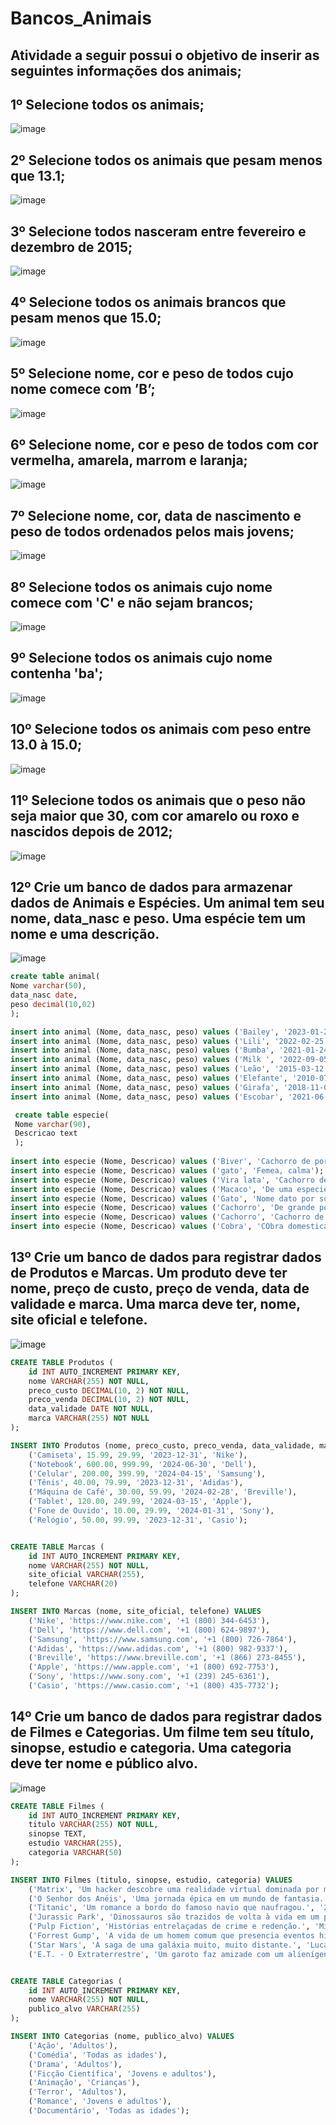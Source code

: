 # Bancos_Animais
## Atividade a seguir possui o objetivo de inserir as seguintes informações dos animais; 

## 1º Selecione todos os animais;
![image](https://github.com/WanderleiJullia/Bancos_Animais/assets/144744092/d275361a-0928-497d-8098-0a4ebd668bcf)

## 2º Selecione todos os animais que pesam menos que 13.1;
![image](https://github.com/WanderleiJullia/Bancos_Animais/assets/144744092/8305001d-b2b5-4066-9000-23a39cd25d99)

## 3º Selecione todos nasceram entre fevereiro e dezembro de 2015; 
![image](https://github.com/WanderleiJullia/Bancos_Animais/assets/144744092/35fc3f79-6c3b-4e13-91c6-dec5bffd9265)

## 4º Selecione todos os animais brancos que pesam menos que 15.0;
![image](https://github.com/WanderleiJullia/Bancos_Animais/assets/144744092/6c92dd9d-efce-4c24-b3c3-158c85a0ecb9)

## 5º Selecione nome, cor e peso de todos cujo nome comece com ’B’;
![image](https://github.com/WanderleiJullia/Bancos_Animais/assets/144744092/e24fec26-f330-4090-bf25-a2fa7ccf0b63)

## 6º Selecione nome, cor e peso de todos com cor vermelha, amarela, marrom e laranja;
![image](https://github.com/WanderleiJullia/Bancos_Animais/assets/144744092/365d266b-e418-4d8a-81bb-cd6645110648)

## 7º Selecione nome, cor, data de nascimento e peso de todos ordenados pelos mais jovens;
![image](https://github.com/WanderleiJullia/Bancos_Animais/assets/144744092/afd72c01-70d7-4fa7-90fa-51be07e02291)

## 8º Selecione todos os animais cujo nome comece com 'C' e não sejam brancos;
![image](https://github.com/WanderleiJullia/Bancos_Animais/assets/144744092/5cb18271-2996-4ddb-8a0f-a2fa78a7233e)

## 9º Selecione todos os animais cujo nome contenha 'ba';
![image](https://github.com/WanderleiJullia/Bancos_Animais/assets/144744092/1bf142d2-5fc0-4efa-8829-19cb6f3064ac)

## 10º Selecione todos os animais com peso entre 13.0 à 15.0;
![image](https://github.com/WanderleiJullia/Bancos_Animais/assets/144744092/bce7e2f6-ece4-41cb-a954-3404b446c411)

## 11º Selecione todos os animais que o peso não seja maior que 30, com cor amarelo ou roxo e nascidos depois de 2012;
![image](https://github.com/WanderleiJullia/Bancos_Animais/assets/144744092/5c6af3aa-2854-4147-8321-cf5bb682afcb)

## 12º Crie um banco de dados para armazenar dados de Animais e Espécies. Um animal tem seu nome, data_nasc e peso. Uma espécie tem um nome e uma descrição.
![image](https://github.com/WanderleiJullia/Bancos_Animais/assets/144744092/cb3ef98d-c610-4368-95d0-54e465506c6d)

```SQL
create table animal(
Nome varchar(50),
data_nasc date, 
peso decimal(10,02)
);

insert into animal (Nome, data_nasc, peso) values ('Bailey', '2023-01-23', 10.2);
insert into animal (Nome, data_nasc, peso) values ('Lili', '2022-02-25', 09.2);
insert into animal (Nome, data_nasc, peso) values ('Bumba', '2021-01-24', 11.02);
insert into animal (Nome, data_nasc, peso) values ('Milk ', '2022-09-05', 25.09);
insert into animal (Nome, data_nasc, peso) values ('Leão', '2015-03-12', 18.5);
insert into animal (Nome, data_nasc, peso) values ('Elefante', '2010-07-25', 45.75);
insert into animal (Nome, data_nasc, peso) values ('Girafa', '2018-11-02', 12.25);
insert into animal (Nome, data_nasc, peso) values ('Escobar', '2021-06-09', 10.2);

 create table especie(
 Nome varchar(90),
 Descricao text
 ); 
 
insert into especie (Nome, Descricao) values ('Biver', 'Cachorro de porte pequeno');
insert into especie (Nome, Descricao) values ('gato', 'Femea, calma');
insert into especie (Nome, Descricao) values ('Vira lata', 'Cachorro de porte medio achado em rua');
insert into especie (Nome, Descricao) values ('Macaco', 'De uma especie calma, para educar em casa');
insert into especie (Nome, Descricao) values ('Gato', 'Nome dato por sua cor laranja');
insert into especie (Nome, Descricao) values ('Cachorro', 'De grande porte');
insert into especie (Nome, Descricao) values ('Cachorro', 'Cachorro de porte grande e alto');
insert into especie (Nome, Descricao) values ('Cobra', 'CObra domesticada');
 ``` 

## 13º Crie um banco de dados para registrar dados de Produtos e Marcas. Um produto deve ter nome, preço de custo, preço de venda, data de validade e marca. Uma marca deve ter, nome, site oficial e telefone.
![image](https://github.com/WanderleiJullia/Bancos_Animais/assets/144744092/771d7a33-c258-4a36-92d6-523121b8fd8a)

``` SQL 
CREATE TABLE Produtos (
    id INT AUTO_INCREMENT PRIMARY KEY,
    nome VARCHAR(255) NOT NULL,
    preco_custo DECIMAL(10, 2) NOT NULL,
    preco_venda DECIMAL(10, 2) NOT NULL,
    data_validade DATE NOT NULL,
    marca VARCHAR(255) NOT NULL
);

INSERT INTO Produtos (nome, preco_custo, preco_venda, data_validade, marca) VALUES
    ('Camiseta', 15.99, 29.99, '2023-12-31', 'Nike'),
    ('Notebook', 600.00, 999.99, '2024-06-30', 'Dell'),
    ('Celular', 200.00, 399.99, '2024-04-15', 'Samsung'),
    ('Tênis', 40.00, 79.99, '2023-12-31', 'Adidas'),
    ('Máquina de Café', 30.00, 59.99, '2024-02-28', 'Breville'),
    ('Tablet', 120.00, 249.99, '2024-03-15', 'Apple'),
    ('Fone de Ouvido', 10.00, 29.99, '2024-01-31', 'Sony'),
    ('Relógio', 50.00, 99.99, '2023-12-31', 'Casio');


CREATE TABLE Marcas (
    id INT AUTO_INCREMENT PRIMARY KEY,
    nome VARCHAR(255) NOT NULL,
    site_oficial VARCHAR(255),
    telefone VARCHAR(20)
);

INSERT INTO Marcas (nome, site_oficial, telefone) VALUES
    ('Nike', 'https://www.nike.com', '+1 (800) 344-6453'),
    ('Dell', 'https://www.dell.com', '+1 (800) 624-9897'),
    ('Samsung', 'https://www.samsung.com', '+1 (800) 726-7864'),
    ('Adidas', 'https://www.adidas.com', '+1 (800) 982-9337'),
    ('Breville', 'https://www.breville.com', '+1 (866) 273-8455'),
    ('Apple', 'https://www.apple.com', '+1 (800) 692-7753'),
    ('Sony', 'https://www.sony.com', '+1 (239) 245-6361'),
    ('Casio', 'https://www.casio.com', '+1 (800) 435-7732');
```

## 14º Crie um banco de dados para registrar dados de Filmes e Categorias. Um filme tem seu título, sinopse, estudio e categoria. Uma categoria deve ter nome e público alvo.
![image](https://github.com/WanderleiJullia/Bancos_Animais/assets/144744092/d5109a61-121b-4967-b6a0-301b4271a2e3)

``` SQL
CREATE TABLE Filmes (
    id INT AUTO_INCREMENT PRIMARY KEY,
    titulo VARCHAR(255) NOT NULL,
    sinopse TEXT,
    estudio VARCHAR(255),
    categoria VARCHAR(50)
);

INSERT INTO Filmes (titulo, sinopse, estudio, categoria) VALUES
    ('Matrix', 'Um hacker descobre uma realidade virtual dominada por máquinas.', 'Warner Bros.', 'Ficção Científica'),
    ('O Senhor dos Anéis', 'Uma jornada épica em um mundo de fantasia.', 'New Line Cinema', 'Fantasia'),
    ('Titanic', 'Um romance a bordo do famoso navio que naufragou.', '20th Century Fox', 'Romance'),
    ('Jurassic Park', 'Dinossauros são trazidos de volta à vida em um parque temático.', 'Universal Pictures', 'Aventura'),
    ('Pulp Fiction', 'Histórias entrelaçadas de crime e redenção.', 'Miramax Films', 'Crime'),
    ('Forrest Gump', 'A vida de um homem comum que presencia eventos históricos.', 'Paramount Pictures', 'Drama'),
    ('Star Wars', 'A saga de uma galáxia muito, muito distante.', 'Lucasfilm', 'Ação'),
    ('E.T. - O Extraterrestre', 'Um garoto faz amizade com um alienígena perdido na Terra.', 'Universal Pictures', 'Família');


CREATE TABLE Categorias (
    id INT AUTO_INCREMENT PRIMARY KEY,
    nome VARCHAR(255) NOT NULL,
    publico_alvo VARCHAR(255)
);

INSERT INTO Categorias (nome, publico_alvo) VALUES
    ('Ação', 'Adultos'),
    ('Comédia', 'Todas as idades'),
    ('Drama', 'Adultos'),
    ('Ficção Científica', 'Jovens e adultos'),
    ('Animação', 'Crianças'),
    ('Terror', 'Adultos'),
    ('Romance', 'Jovens e adultos'),
    ('Documentário', 'Todas as idades');
```










